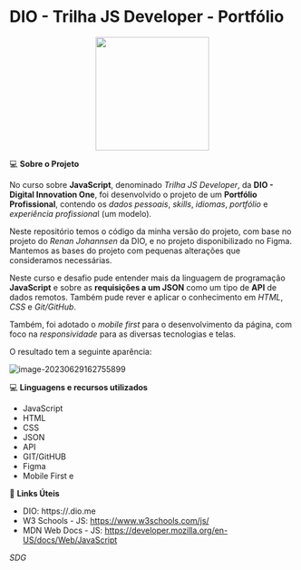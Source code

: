 # DIO - Trilha JS Developer - Portfólio

<p align="center">
  <img src="https://mlohrktvfr9b.i.optimole.com/cb:5Boq.164d9/w:auto/h:auto/q:75/f:avif/https://www.nerdstickers.com.br/wp-content/uploads/2022/10/products-262-Javascript-II-1.png" width="200px" />
  </p>

:computer: **Sobre o Projeto**

No curso sobre **JavaScript**, denominado *Trilha JS Developer*, da **DIO - Digital Innovation One**, foi desenvolvido o projeto de um **Portfólio Profissional**, contendo os *dados pessoais*, *skills*, *idiomas*, *portfólio* e *experiência profissiona*l (um modelo).

Neste repositório temos o código da minha versão do projeto, com base no projeto do *Renan Johannsen* da DIO, e no projeto disponibilizado no Figma. Mantemos as bases do projeto com pequenas alterações que consideramos necessárias.

Neste curso e desafio pude entender mais da linguagem de programação **JavaScript** e sobre as **requisições a um JSON** como um tipo de **API** de dados remotos. Também pude rever e aplicar o conhecimento em *HTML*, *CSS* e *Git/GitHub*.

Também, foi adotado o *mobile first* para o desenvolvimento da página, com foco na *responsividade* para as diversas tecnologias e telas.

O resultado tem a seguinte aparência:

![image-20230629162755899](C:\Users\User\AppData\Roaming\Typora\typora-user-images\image-20230629162755899.png)



:computer: **Linguagens e recursos utilizados** 

* JavaScript
* HTML
* CSS
* JSON
* API
* GIT/GitHUB
* Figma
* Mobile First e 

:link: **Links Úteis**

- DIO: https://.dio.me
- W3 Schools - JS: https://www.w3schools.com/js/
- MDN Web Docs - JS: https://developer.mozilla.org/en-US/docs/Web/JavaScript

*SDG*
